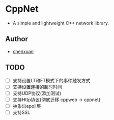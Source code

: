 # CppNet
- A simple and lightweight C++ network library.
## Author
- [chenxuan](https://github.com/chenxuan520)
## TODO
- [ ] 支持设置LT和ET模式下的事件触发方式
- [ ] 支持设置连接的超时时间
- [ ] 支持UDP协议(添加测试)
- [ ] 支持Http协议(彻底迁移 cppweb -> cppnet)
- [ ] 抽象出epoll层
- [ ] 支持SSL
